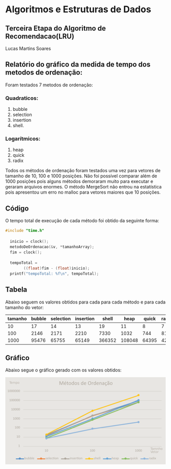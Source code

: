 # Algoritmos e Estruturas de Dados
## Terceira Etapa do Algoritmo de Recomendacao(LRU)
Lucas Martins Soares

## Relatório do gráfico da medida de tempo dos metodos de ordenação:

Foram testados 7 metodos de ordenação:

### Quadraticos:
  1. bubble
  1. selection
  1. insertion
  1. shell.

### Logarítmicos:
  1. heap
  1. quick
  1. radix

Todos os métodos de ordenação foram testados uma vez para vetores de tamanho de 10, 100 e 1000 posições. Não foi possível comparar além de 1000 posições pois alguns métodos demoraram muito para executar e geraram arquivos enormes.
O método MergeSort não entrou na estatística pois apresentou um erro no malloc para vetores maiores que 10 posições.

## Código

O tempo total de execução de cada método foi obtido da seguinte forma:

```C++
#include "time.h"

  inicio = clock();
  metodoDeOrdenacao(&v, *tamanhoArray);
  fim = clock();

  tempoTotal =
        ((float)fim - (float)inicio);
  printf("tempoTotal: %f\n", tempoTotal);
```

## Tabela

Abaixo seguem os valores obtidos para cada para cada método e para cada tamanho do vetor:

| tamanho | bubble	| selection	| insertion	| shell	 | heap	  | quick	| radix |
|---------|---------|-----------|-----------|--------|--------|-------|-------|
|10	      | 17	    | 14	      | 13	      | 19	   | 11	    | 8	    | 7
|100      | 2146	  | 2171	    | 2210	    | 7330	 | 1032	  | 744	  | 81
|1000     | 95476	  | 65755	    | 65149	    | 366352 | 108048	| 64395	| 427

## Gráfico

Abaixo segue o gráfico gerado com os valores obtidos:


![alt text](grafico.png "Gráfico")
